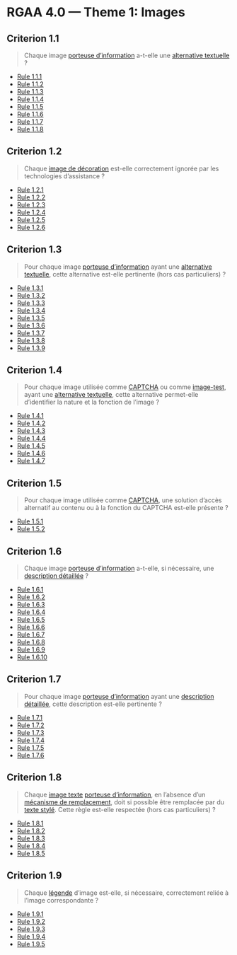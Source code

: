 # RGAA 4.0 — Theme 1: Images

## Criterion 1.1

> Chaque image [porteuse d’information](https://www.numerique.gouv.fr/publications/rgaa-accessibilite/methode/glossaire/#image-porteuse-d-information) a-t-elle une [alternative textuelle](https://www.numerique.gouv.fr/publications/rgaa-accessibilite/methode/glossaire/#alternative-textuelle-image) ?

* [Rule 1.1.1](Rule-1-1-1.md)
* [Rule 1.1.2](Rule-1-1-2.md)
* [Rule 1.1.3](Rule-1-1-3.md)
* [Rule 1.1.4](Rule-1-1-4.md)
* [Rule 1.1.5](Rule-1-1-5.md)
* [Rule 1.1.6](Rule-1-1-6.md)
* [Rule 1.1.7](Rule-1-1-7.md)
* [Rule 1.1.8](Rule-1-1-8.md)

## Criterion 1.2

> Chaque [image de décoration](https://www.numerique.gouv.fr/publications/rgaa-accessibilite/methode/glossaire/#image-de-decoration) est-elle correctement ignorée par les technologies d’assistance ?

* [Rule 1.2.1](Rule-1-2-1.md)
* [Rule 1.2.2](Rule-1-2-2.md)
* [Rule 1.2.3](Rule-1-2-3.md)
* [Rule 1.2.4](Rule-1-2-4.md)
* [Rule 1.2.5](Rule-1-2-5.md)
* [Rule 1.2.6](Rule-1-2-6.md)

## Criterion 1.3

> Pour chaque image [porteuse d’information](https://www.numerique.gouv.fr/publications/rgaa-accessibilite/methode/glossaire/#image-porteuse-d-information) ayant une [alternative textuelle](https://www.numerique.gouv.fr/publications/rgaa-accessibilite/methode/glossaire/#alternative-textuelle-image), cette alternative est-elle pertinente (hors cas particuliers) ?

* [Rule 1.3.1](Rule-1-3-1.md)
* [Rule 1.3.2](Rule-1-3-2.md)
* [Rule 1.3.3](Rule-1-3-3.md)
* [Rule 1.3.4](Rule-1-3-4.md)
* [Rule 1.3.5](Rule-1-3-5.md)
* [Rule 1.3.6](Rule-1-3-6.md)
* [Rule 1.3.7](Rule-1-3-7.md)
* [Rule 1.3.8](Rule-1-3-8.md)
* [Rule 1.3.9](Rule-1-3-9.md)

## Criterion 1.4

> Pour chaque image utilisée comme [CAPTCHA](https://www.numerique.gouv.fr/publications/rgaa-accessibilite/methode/glossaire/#captcha) ou comme [image-test](https://www.numerique.gouv.fr/publications/rgaa-accessibilite/methode/glossaire/#image-test), ayant une [alternative textuelle](https://www.numerique.gouv.fr/publications/rgaa-accessibilite/methode/glossaire/#alternative-textuelle-image), cette alternative permet-elle d’identifier la nature et la fonction de l’image ?

* [Rule 1.4.1](Rule-1-4-1.md)
* [Rule 1.4.2](Rule-1-4-2.md)
* [Rule 1.4.3](Rule-1-4-3.md)
* [Rule 1.4.4](Rule-1-4-4.md)
* [Rule 1.4.5](Rule-1-4-5.md)
* [Rule 1.4.6](Rule-1-4-6.md)
* [Rule 1.4.7](Rule-1-4-7.md)

## Criterion 1.5

> Pour chaque image utilisée comme [CAPTCHA](https://www.numerique.gouv.fr/publications/rgaa-accessibilite/methode/glossaire/#captcha), une solution d’accès alternatif au contenu ou à la fonction du CAPTCHA est-elle présente ?

* [Rule 1.5.1](Rule-1-5-1.md)
* [Rule 1.5.2](Rule-1-5-2.md)

## Criterion 1.6

> Chaque image [porteuse d’information](https://www.numerique.gouv.fr/publications/rgaa-accessibilite/methode/glossaire/#image-porteuse-d-information) a-t-elle, si nécessaire, une [description détaillée](https://www.numerique.gouv.fr/publications/rgaa-accessibilite/methode/glossaire/#description-detaillee-image) ?

* [Rule 1.6.1](Rule-1-6-1.md)
* [Rule 1.6.2](Rule-1-6-2.md)
* [Rule 1.6.3](Rule-1-6-3.md)
* [Rule 1.6.4](Rule-1-6-4.md)
* [Rule 1.6.5](Rule-1-6-5.md)
* [Rule 1.6.6](Rule-1-6-6.md)
* [Rule 1.6.7](Rule-1-6-7.md)
* [Rule 1.6.8](Rule-1-6-8.md)
* [Rule 1.6.9](Rule-1-6-9.md)
* [Rule 1.6.10](Rule-1-6-10.md)

## Criterion 1.7

> Pour chaque image [porteuse d’information](https://www.numerique.gouv.fr/publications/rgaa-accessibilite/methode/glossaire/#image-porteuse-d-information) ayant une [description détaillée](https://www.numerique.gouv.fr/publications/rgaa-accessibilite/methode/glossaire/#description-detaillee-image), cette description est-elle pertinente ?

* [Rule 1.7.1](Rule-1-7-1.md)
* [Rule 1.7.2](Rule-1-7-2.md)
* [Rule 1.7.3](Rule-1-7-3.md)
* [Rule 1.7.4](Rule-1-7-4.md)
* [Rule 1.7.5](Rule-1-7-5.md)
* [Rule 1.7.6](Rule-1-7-6.md)

## Criterion 1.8

> Chaque [image texte](https://www.numerique.gouv.fr/publications/rgaa-accessibilite/methode/glossaire/#image-texte) [porteuse d’information](https://www.numerique.gouv.fr/publications/rgaa-accessibilite/methode/glossaire/#image-porteuse-d-information), en l’absence d’un [mécanisme de remplacement](https://www.numerique.gouv.fr/publications/rgaa-accessibilite/methode/glossaire/#mecanisme-de-remplacement), doit si possible être remplacée par du [texte stylé](https://www.numerique.gouv.fr/publications/rgaa-accessibilite/methode/glossaire/#texte-style). Cette règle est-elle respectée (hors cas particuliers) ?

* [Rule 1.8.1](Rule-1-8-1.md)
* [Rule 1.8.2](Rule-1-8-2.md)
* [Rule 1.8.3](Rule-1-8-3.md)
* [Rule 1.8.4](Rule-1-8-4.md)
* [Rule 1.8.5](Rule-1-8-5.md)

## Criterion 1.9

> Chaque [légende](https://www.numerique.gouv.fr/publications/rgaa-accessibilite/methode/glossaire/#legende) d’image est-elle, si nécessaire, correctement reliée à l’image correspondante ?

* [Rule 1.9.1](Rule-1-9-1.md)
* [Rule 1.9.2](Rule-1-9-2.md)
* [Rule 1.9.3](Rule-1-9-3.md)
* [Rule 1.9.4](Rule-1-9-4.md)
* [Rule 1.9.5](Rule-1-9-5.md)

